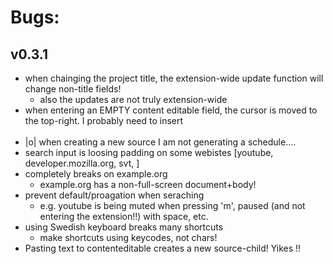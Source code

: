 
# Bugs:

## v0.3.1
- when chainging the project title, the extension-wide update function will change non-title fields!
    - also the updates are not truly extension-wide
- when entering an EMPTY content editable field, the cursor is moved to the top-right. I probably need to insert <div><br></div>
- |o| when creating a new source I am not generating a schedule....
- search input is loosing padding on some webistes [youtube, developer.mozilla.org, svt, ]
- completely breaks on example.org
    - example.org has a non-full-screen document+body!
- prevent default/proagation when seraching
    - e.g. youtube is being muted when pressing 'm', paused (and not entering the extension!!) with space, etc.
- using Swedish keyboard breaks many shortcuts
    - make shortcuts using keycodes, not chars!
- Pasting text to contenteditable creates a new source-child! Yikes !!


